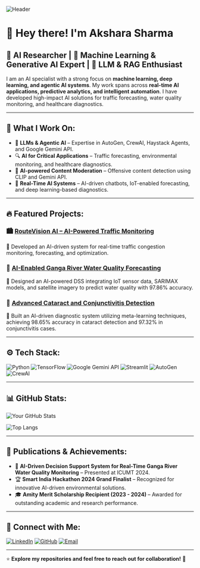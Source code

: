 ![Header](https://your-image-url.com)

# 👋 Hey there! I'm **Akshara Sharma**
## 🧠 AI Researcher | 🚀 Machine Learning & Generative AI Expert | 🤖 LLM & RAG Enthusiast

I am an AI specialist with a strong focus on **machine learning, deep learning, and agentic AI systems**. My work spans across **real-time AI applications, predictive analytics, and intelligent automation**. I have developed high-impact AI solutions for traffic forecasting, water quality monitoring, and healthcare diagnostics.

---

## 🚀 What I Work On:
- 🤖 **LLMs & Agentic AI** – Expertise in AutoGen, CrewAI, Haystack Agents, and Google Gemini API.
- 🔍 **AI for Critical Applications** – Traffic forecasting, environmental monitoring, and healthcare diagnostics.
- 🎨 **AI-powered Content Moderation** – Offensive content detection using CLIP and Gemini API.
- 📡 **Real-Time AI Systems** – AI-driven chatbots, IoT-enabled forecasting, and deep learning-based diagnostics.

---

## 🔥 Featured Projects:

### 🏙️ [RouteVision AI – AI-Powered Traffic Monitoring](https://github.com/your-repo)
🔹 Developed an AI-driven system for real-time traffic congestion monitoring, forecasting, and optimization.

### 🌊 [AI-Enabled Ganga River Water Quality Forecasting](https://github.com/your-repo)
🔹 Designed an AI-powered DSS integrating IoT sensor data, SARIMAX models, and satellite imagery to predict water quality with 97.86% accuracy.

### 🏥 [Advanced Cataract and Conjunctivitis Detection](https://github.com/your-repo)
🔹 Built an AI-driven diagnostic system utilizing meta-learning techniques, achieving 98.65% accuracy in cataract detection and 97.32% in conjunctivitis cases.

---

## ⚙️ Tech Stack:
![Python](https://img.shields.io/badge/Python-3776AB?style=for-the-badge&logo=python&logoColor=white)
![TensorFlow](https://img.shields.io/badge/TensorFlow-FF6F00?style=for-the-badge&logo=tensorflow&logoColor=white)
![Google Gemini API](https://img.shields.io/badge/Google%20Gemini-4285F4?style=for-the-badge&logo=google&logoColor=white)
![Streamlit](https://img.shields.io/badge/Streamlit-FF4B4B?style=for-the-badge&logo=streamlit&logoColor=white)
![AutoGen](https://img.shields.io/badge/AutoGen-Informational?style=for-the-badge&logo=ai&logoColor=white)
![CrewAI](https://img.shields.io/badge/CrewAI-Informational?style=for-the-badge&logo=ai&logoColor=white)

---

## 📊 GitHub Stats:
![Your GitHub Stats](https://github-readme-stats.vercel.app/api?username=AksharaaSharma&show_icons=true&theme=radical)

![Top Langs](https://github-readme-stats.vercel.app/api/top-langs/?username=AksharaaSharma&layout=compact&theme=radical)

---

## 📜 Publications & Achievements:
- 📄 **AI-Driven Decision Support System for Real-Time Ganga River Water Quality Monitoring** – Presented at ICUMT 2024.
- 🏆 **Smart India Hackathon 2024 Grand Finalist** – Recognized for innovative AI-driven environmental solutions.
- 🎓 **Amity Merit Scholarship Recipient (2023 - 2024)** – Awarded for outstanding academic and research performance.

---

## 🔗 Connect with Me:
[![LinkedIn](https://img.shields.io/badge/LinkedIn-0A66C2?style=for-the-badge&logo=linkedin&logoColor=white)](https://www.linkedin.com/in/akshara-sharma-a6b4bb272/)
[![GitHub](https://img.shields.io/badge/GitHub-181717?style=for-the-badge&logo=github&logoColor=white)](https://github.com/AksharaaSharma)
[![Email](https://img.shields.io/badge/Email-D14836?style=for-the-badge&logo=gmail&logoColor=white)](mailto:akshara.sharma.contact@gmail.com)

---

⭐️ **Explore my repositories and feel free to reach out for collaboration!** 🚀
